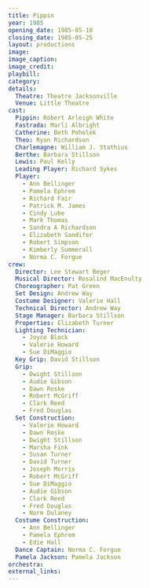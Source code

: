 ```yaml
---
title: Pippin
year: 1985
opening_date: 1985-05-10
closing_date: 1985-05-25
layout: productions
image:
image_caption:
image_credit:
playbill: 
category: 
details:
  Theatre: Theatre Jacksonville
  Venue: Little Theatre
cast:
  Pippin: Robert Arleigh White
  Fastrada: Marli Albright
  Catherine: Beth Poholek
  Theo: Ryan Richardson
  Charlemagne: William J. Stathius
  Berthe: Barbara Stillson
  Lewis: Paul Kelly
  Leading Player: Richard Sykes
  Player:
    - Ann Bellinger
    - Pamela Ephrem
    - Richard Fair
    - Patrick M. James
    - Cindy Lube
    - Mark Thomas
    - Sandra A Richardson
    - Elizabeth Sandifer
    - Robert Simpson
    - Kimberly Summerall
    - Norma C. Forgue
crew:
  Director: Lee Stewart Beger
  Musical Director: Rosalind MacEnulty
  Choreographer: Pat Green
  Set Design: Andrew Way
  Costume Designer: Valerie Hall
  Technical Director: Andrew Way
  Stage Manager: Barbara Stillson
  Properties: Elizabeth Turner
  Lighting Technician:
    - Joyce Block
    - Valerie Howard
    - Sue DiMaggio
  Key Grip: David Stillson
  Grip:
    - Dwight Stillson
    - Audie Gibson
    - Dawn Roske
    - Robert McGriff
    - Clark Reed
    - Fred Douglas
  Set Construction:
    - Valerie Howard
    - Dawn Roske
    - Dwight Stillson
    - Marsha Fink
    - Susan Turner
    - David Turner
    - Joseph Morris
    - Robert McGriff
    - Sue DiMaggio
    - Audie Gibson
    - Clark Reed
    - Fred Douglas
    - Norm Dulaney
  Costume Construction:
    - Ann Bellinger
    - Pamela Ephrem
    - Edie Hall
  Dance Captain: Norma C. Forgue
  Pamela Jackson: Pamela Jackson
orchestra:
external_links:
---
```


